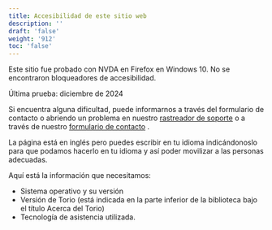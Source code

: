 ```yaml
---
title: Accesibilidad de este sitio web
description: ''
draft: 'false'
weight: '912'
toc: 'false'
---
```


Este sitio fue probado con NVDA en Firefox en Windows 10. No se encontraron bloqueadores de accesibilidad.

Última prueba: diciembre de 2024

Si encuentra alguna dificultad, puede informarnos a través del formulario de contacto o abriendo un problema en nuestro [rastreador de soporte](https://github.com/edrlab/thorium-reader-doc/issues/new) o a través de nuestro [formulario de contacto](https://www.edrlab.org/contact/) .

La página está en inglés pero puedes escribir en tu idioma indicándonoslo para que podamos hacerlo en tu idioma y así poder movilizar a las personas adecuadas.

Aquí está la información que necesitamos:

- Sistema operativo y su versión
- Versión de Torio (está indicada en la parte inferior de la biblioteca bajo el título Acerca del Torio)
- Tecnología de asistencia utilizada.
